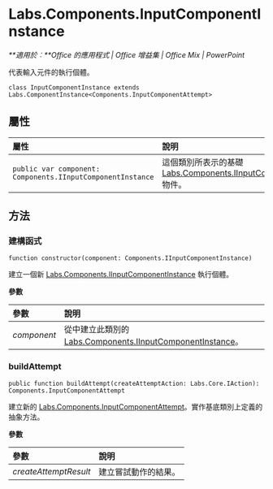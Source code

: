
# Labs.Components.InputComponentInstance

 _**適用於︰**Office 的應用程式 | Office 增益集 | Office Mix | PowerPoint_

代表輸入元件的執行個體。

```
class InputComponentInstance extends Labs.ComponentInstance<Components.InputComponentAttempt>
```


## 屬性


|屬性	|說明|
|:-----|:-----|
| `public var component: Components.IInputComponentInstance`|這個類別所表示的基礎 [Labs.Components.IInputComponentInstance](../../reference/office-mix/labs.components.iinputcomponentinstance.md) 物件。|

## 方法




### 建構函式

 `function constructor(component: Components.IInputComponentInstance)`

建立一個新 [Labs.Components.IInputComponentInstance](../../reference/office-mix/labs.components.iinputcomponentinstance.md) 執行個體。

 **參數**


|參數|說明|
|:-----|:-----|
| _component_|從中建立此類別的 [Labs.Components.IInputComponentInstance](../../reference/office-mix/labs.components.iinputcomponentinstance.md)。|

### buildAttempt

 `public function buildAttempt(createAttemptAction: Labs.Core.IAction): Components.InputComponentAttempt`

建立新的 [Labs.Components.InputComponentAttempt](../../reference/office-mix/labs.components.inputcomponentattempt.md)。實作基底類別上定義的抽象方法。

 **參數**


|參數|說明|
|:-----|:-----|
| _createAttemptResult_|建立嘗試動作的結果。|
